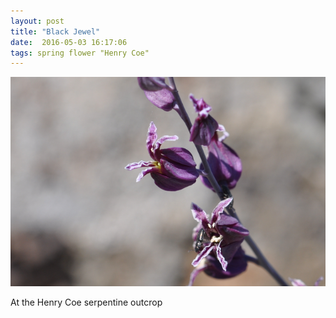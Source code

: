 ```yaml
---
layout: post
title: "Black Jewel"
date:  2016-05-03 16:17:06
tags: spring flower "Henry Coe"
---
```


![Black Jewel](/images/black-jewel-henery-coe.png)

At the Henry Coe serpentine outcrop

<!--more-->

